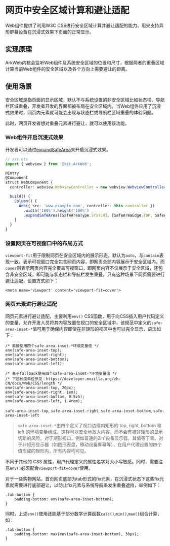 # 网页中安全区域计算和避让适配

Web组件提供了利用W3C CSS进行安全区域计算并避让适配的能力，用来支持异形屏幕设备在沉浸式效果下页面的正常显示。

## 实现原理

ArkWeb内核会监听Web组件及系统安全区域的位置和尺寸，根据两者的重叠区域计算当前Web组件的安全区域以及各个方向上需要避让的距离。

## 使用场景

安全区域是指页面的显示区域，默认不与系统设置的非安全区域比如状态栏、导航栏区域重叠，开发者开发的界面都被布局在安全区域内。当Web组件应用了沉浸式效果时，网页内元素就可能会出现与状态栏或导航栏区域重叠的体验问题。

此时，网页开发者想对重叠元素进行避让，就可以使用该功能。

### Web组件开启沉浸式效果

开发者可以通过[expandSafeArea](../reference/apis-arkui/arkui-ts/ts-universal-attributes-expand-safe-area.md#expandsafearea)来开启沉浸式效果。

  ```ts
  // xxx.ets
  import { webview } from '@kit.ArkWeb';

  @Entry
  @Component
  struct WebComponent {
    controller: webview.WebviewController = new webview.WebviewController();

    build() {
      Column() {
        Web({ src: 'www.example.com', controller: this.controller })
          .width('100%').height('100%')
          .expandSafeArea([SafeAreaType.SYSTEM], [SafeAreaEdge.TOP, SafeAreaEdge.BOTTOM])
      }
    }
  }
  ```

### 设置网页在可视窗口中的布局方式
`viewport-fit`用于限制网页在安全区域内的展示形态。默认为`auto`，与`contain`表现一致，表示可视窗口完全包含网页内容，即网页全部内容展示于安全区域内。而`cover`则表示网页内容完全覆盖可视窗口，即网页内容不仅展示于安全区域，还包含非安全区域，即可能与状态栏和导航栏发生重叠，只有这种场景下网页需要进行避让适配，设置方式如下：
```
<meta name='viewport' content='viewport-fit=cover'>
```
### 网页元素进行避让适配

网页元素进行避让适配，主要利用`env()` CSS函数，用于向CSS插入用户代码定义的变量，允许开发人员将其内容放置在视口的安全区域中，该规范中定义的`safe-area-inset-*`值可用于确保内容即使在非矩形的视区中也可以完全显示，语法如下：
```
/* 直接使用四个safe-area-inset-*环境变量值 */
env(safe-area-inset-top);
env(safe-area-inset-right);
env(safe-area-inset-bottom);
env(safe-area-inset-left);

/* 基于fallback使用四个safe-area-inset-*环境变量值 */
/* 下述长度单位参见：https://developer.mozilla.org/zh-CN/docs/Web/CSS/length */
env(safe-area-inset-top, 20px);
env(safe-area-inset-right, 1em);
env(safe-area-inset-bottom, 0.5vh);
env(safe-area-inset-left, 1.4rem);
```
`safe-area-inset-top`, `safe-area-inset-right`, `safe-area-inset-bottom`, `safe-area-inset-left`
> `safe-area-inset-*`由四个定义了视口边缘内矩形的 top, right, bottom 和 left 的环境变量组成，这样可以安全地放入内容，而不会有被非矩形的显示切断的风险。对于矩形视口，例如普通的2in1设备显示器，其值等于零。对于非矩形显示器（如圆形表盘，移动设备屏幕等），在用户代理设置的四个值形成的矩形内，所有内容均可见。

不同于其他的 CSS 属性，用户代理定义的属性名字对大小写敏感。同时，需要注意`env()`必须配合`viewport-fit=cover`使用。

对于一些购物网站，首页网页底部为tab形式的fix元素，在沉浸式状态下这些fix元素就需要进行底部避让，以防止fix元素与系统导航条发生重叠遮挡，举例如下：
```
.tab-bottom {
    padding-bottom: env(safe-area-inset-bottom);
}
```
同时，上述`env()`使用还能基于部分数学计算函数`calc()`,`min()`,`max()`组合计算，如：
```
.tab-bottom {
    padding-bottom: max(env(safe-area-inset-bottom), 30px);
}
```
